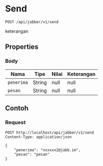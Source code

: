 # Send
```http
POST /api/jabber/v1/send
```
keterangan
## Properties
### Body
Nama | Tipe | Nilai | Keterangan
--- | --- | --- | ---
<code>penerima</code> | String | null | null
<code>pesan</code> | String | null | null
## Contoh
### Request
```http
POST http://localhost/api/jabber/v1/send
Content-Type: application/json

{
    "penerima": "nxxxxx2@jabb.im",
    "pesan": "pesan"
}


```
